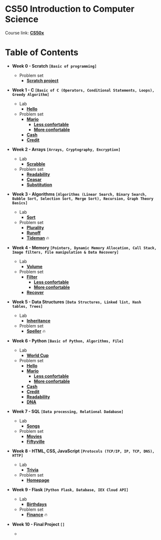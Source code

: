 # CS50 Introduction to Computer Science

Course link: **[CS50x](https://cs50.harvard.edu/x/2022/)**<br/>

# Table of Contents 

* **Week 0 - Scratch ```[Basic of programming]```**
  * Problem set
    * **[Scratch project](https://github.com/GGianluppi/cs50x-projects/tree/main/Week0)**

* **Week 1 - C ```[Basic of C (Operators, Conditional Statements, Loops), Greedy Algorithm]```**
  * Lab
    * **[Hello](https://github.com/GGianluppi/cs50x-projects/tree/main/Week1/Hello)**
  * Problem set
    * **[Mario](https://github.com/GGianluppi/cs50x-projects/tree/main/Week1/Mario)**
       * **[Less confortable](https://github.com/GGianluppi/cs50x-projects/tree/main/Week1/Mario/Less)**
       * **[More confortable](https://github.com/GGianluppi/cs50x-projects/tree/main/Week1/Mario/More)**
    * **[Cash](https://github.com/GGianluppi/cs50x-projects/tree/main/Week1/Cash)**
    * **[Credit](https://github.com/GGianluppi/cs50x-projects/tree/main/Week1/Credit)**

* **Week 2 - Arrays ```[Arrays, Cryptography, Encryption]```**
  * Lab
    * **[Scrabble]()**
  * Problem set
    * **[Readability]()**
    * **[Ceasar]()**
    * **[Substitution]()**
    
* **Week 3 - Algorithms ```[Algorithms (Linear Search, Binary Search, Bubble Sort, Selection Sort, Merge Sort), Recursion, Graph Theory Basics]```**
  * Lab
    * **[Sort](https://github.com/GGianluppi/cs50x-projects/tree/main/Week3/Lab3)**
  * Problem set
    * **[Plurality](https://github.com/GGianluppi/cs50x-projects/tree/main/Week3/Plurality)**
    * **[Runoff](https://github.com/GGianluppi/cs50x-projects/tree/main/Week3/Runoff)**
    * **[Tideman](https://github.com/GGianluppi/cs50x-projects/tree/main/Week3/Tideman)** :fire:
    
* **Week 4 - Memory ```[Pointers, Dynamic Memory Allocation, Call Stack, Image filters, File manipulation & Data Recovery]```**
  * Lab
    * **[Volume](https://github.com/GGianluppi/cs50x-projects/tree/main/Week4/Lab4)**
  * Problem set
    * **[Filter](https://github.com/GGianluppi/cs50x-projects/tree/main/Week4/Filter)**
      * **[Less confortable](https://github.com/GGianluppi/cs50x-projects/tree/main/Week4/Filter/Less)**
      * **[More confortable](https://github.com/GGianluppi/cs50x-projects/tree/main/Week4/Filter/More)**
    * **[Recover](https://github.com/GGianluppi/cs50x-projects/tree/main/Week4/Recover)**

* **Week 5 - Data Structures ```[Data Structures, Linked list, Hash tables, Trees]```**
  * Lab
    * **[Inheritance](https://github.com/GGianluppi/cs50x-projects/tree/main/Week5/Lab5)**
  * Problem set
    * **[Speller](https://github.com/GGianluppi/cs50x-projects/tree/main/Week5/Speller)** :fire:

* **Week 6 - Python ```[Basic of Python, Algorithms, File]```**
  * Lab
    * **[World Cup](https://github.com/GGianluppi/cs50x-projects/tree/main/Week6/Lab6)**
  * Problem set
    * **[Hello]()**
    * **[Mario](https://github.com/GGianluppi/cs50x-projects/tree/main/Week6/Mario)**
      * **[Less confortable]()**
      * **[More confortable]()**
    * **[Cash](https://github.com/GGianluppi/cs50x-projects/tree/main/Week6/Cash)**
    * **[Credit](https://github.com/GGianluppi/cs50x-projects/tree/main/Week6/Credit)**
    * **[Readability](https://github.com/GGianluppi/cs50x-projects/tree/main/Week6/Readability)**
    * **[DNA](https://github.com/GGianluppi/cs50x-projects/tree/main/Week6/DNA)**
    
 * **Week 7 - SQL ```[Data processing, Relational Dadabase]```**
   * Lab
     * **[Songs](https://github.com/GGianluppi/cs50x-projects/tree/main/Week7/Lab7)**
   * Problem set
     * **[Movies](https://github.com/GGianluppi/cs50x-projects/tree/main/Week7/Movies)** 
     * **[Fiftyville](https://github.com/GGianluppi/cs50x-projects/tree/main/Week7/Fiftyville)**
     
 * **Week 8 - HTML, CSS, JavaScript ```[Protocols (TCP/IP, IP, TCP, DNS), HTTP]```**
   * Lab
     * **[Trivia](https://github.com/GGianluppi/cs50x-projects/tree/main/Week8/Trivia)**
   * Problem set
     * **[Homepage](https://github.com/GGianluppi/cs50x-projects/tree/main/Week8/Homepage)** 
     
 * **Week 9 - Flask ```[Python Flask, Database, IEX Cloud API]```**
   * Lab
     * **[Birthdays](https://github.com/GGianluppi/cs50x-projects/tree/main/Week9/Birthdays)**
   * Problem set
     * **[Finance](https://github.com/GGianluppi/cs50x-projects/tree/main/Week9/Finance)** :fire:
     
* **Week 10 - Final Project ```[]```**
     * **[]()**

   
  
  

